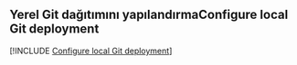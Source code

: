 ## <a name="configure-local-git-deployment"></a><span data-ttu-id="b85cf-101">Yerel Git dağıtımını yapılandırma</span><span class="sxs-lookup"><span data-stu-id="b85cf-101">Configure local Git deployment</span></span>

[!INCLUDE [Configure local Git deployment](app-service-web-configure-local-git-no-h.md)]
